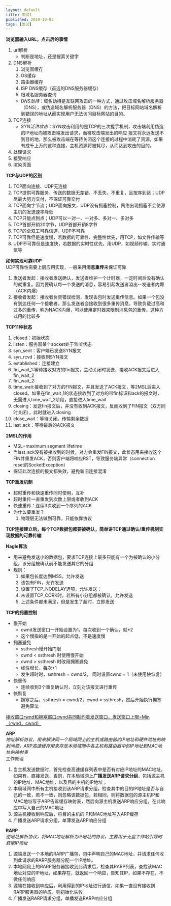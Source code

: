 ```yaml
---
layout: default
title: 面试1
published: 2019-10-03
tags: [面试]
---
```

**浏览器输入URL，点击后的事情**  
1. url解析
    - 判断是地址，还是搜索关键字
2. DNS解析
    1. 浏览器缓存
    2. OS缓存
    3. 路由器缓存
    4. ISP DNS缓存（首选的DNS服务器缓存）
    5. 根域名服务器查询
    -  *DNS劫持*：域名劫持是互联网攻击的一种方式，通过攻击域名解析服务器（DNS），或伪造域名解析服务器（DNS）的方法，把目标网站域名解析到错误的地址从而实现用户无法访问目标网站的目的。
3. TCP连接
    - *SYN泛洪攻击*：SYN攻击利用的是TCP的三次握手机制，攻击端利用伪造的IP地址向被攻击端发出请求，而被攻击端发出的响应 报文将永远发送不到目的地，那么被攻击端在等待关闭这个连接的过程中消耗了资源，如果有成千上万的这种连接，主机资源将被耗尽，从而达到攻击的目的。
4. 处理请求
5. 接受响应
6. 渲染页面  

**TCP与UDP的区别**
1. TCP面向连接、UDP无连接
2. TCP提供可靠服务，传送的数据无差错、不丢失，不重复，且按序到达；UDP尽最大努力交付，不保证可靠交付
3. TCP面向字节流；UDP面向报文，UDP没有拥塞控制，网络出现拥塞不会使源主机的发送速率降低
4. TCP只能点到点；UDP可以一对一、一对多、多对一、多对多
5. TCP首部开销20字节，UDP首部开销8字节
6. TCP的全双工可靠信道，UDP不可靠
7. TCP可靠但是速度慢，若数据的可靠性、完整性优先，用TCP，如文件传输等
8. UDP不可靠但是速度快，若数据的实时性优先，用UDP，如视频传输、实时通信等  

**如何实现可靠UDP**  
UDP可靠性需要上层应用实现，一般采用**消息重传**来保证可靠  
1. 发送者发起：接收者发送确认，发送者维护一个计时器，一定时间后没有确认的就重复。因为要确认每一个发送的消息，容易引起发送者溢出--发送者内爆（ACK内爆）
2. 接收者发起：接收者负责错误检测，发现丢包时发送重传信息。如果一个包没有到达任何一个接收者，那么发送者会接收到很多重传消息，导致负载过高和过多的重传，称为NACK内爆，可以使用定时器来限制消息包的重传。这种方式用的比较多  

**TCP11种状态**  
1. closed：初始状态
2. listen：服务器某个socket处于监听状态
3. syn_sent：客户端已发送SYN报文
4. syn_rcvd：接收到SYN报文
5. established：连接建立
6. fin_wait_1:等待接收对方的fin报文，主动关闭时发送，接收ACK报文后进入fin_wait_2
7. fin_wait_2:
8. time_wait:接收到了对方的FIN报文，并且发送了ACK报文，等2MSL后进入closed。如果在fin_wait_1的状态接收到了对方的带fin标识和ack的报文时，无需进入time_wait_2阶段，直接进入time_wait
9. closing：发送fin报文后，并没有收到ACK报文，反而收到了FIN报文（双方同时关闭），此时就进入closing
10. close_wait：等待关闭。传输剩余数据
11. last_ack：等待最后的ACK报文  

**2MSL的作用**
- MSL=maximum segment lifetime
- 当last_ack没有被接收到的时候，对方会重发FIN报文，此状态用来接收这个FIN并重发ACK，否则客户端将响应RST，导致服务端异常（connection reset的SocketException）
- 保证此次连接的报文都失效，避免新旧连接混淆

**TCP重发机制**  
- 超时重传和快速重传同时使用，互补
- 超时重传一直重发到次数上限或者收到ACK
- 快速重传：连续3次收到一个序列的ACK
- 为什么要重发？  
    1. 物理层无法做到可靠，只能依靠协议  

**TCP连接建立后，每个TCP数据包都要被确认，简单讲TCP通过确认/重传机制实现数据的可靠传输**

**Nagle算法**  
- 用来避免发送小的数据包，要求TCP连接上最多只能有一个为被确认的小分组，该分组被确认前不能发送其它的分组
- 规则：  
    1. 如果包长度达到MSS，允许发送
    2. 该包有FIN，允许发送
    3. 设置了TCP_NODELAY选项，允许发送；
    4. 未设置TCP_CORK时，若所有小分组都被确认，允许发送
    5. 上述条件都未满足，但是发生了超时，立即发送  

**TCP的拥塞控制**
- 慢开始
    - cwnd发送窗口一开始设置为1，每次收到一个确认，就*2
    - 这个慢指的是一开始的起点低，不是速度慢
- 拥塞避免
    - ssthresh慢开始门限
    - cwnd < ssthresh 时使用慢开始
    - cwnd > ssthresh 时改用拥塞避免
    - 线性增长，每次+1
    - 发生超时时，ssthresh = cwnd/2， 同时设置cwnd = 1（未使用快恢复）
- 快重传
    - 连续收到3个重复确认时，立刻对该报文进行重传
- 快恢复
    - 拥塞之后，ssthresh = cwnd/2，cwnd = ssthresh，然后开始执行拥塞避免算法  

<u>接收窗口rwnd和拥塞窗口cwnd共同制约着发送窗口，发送窗口上限=Min（rwnd，cwnd）</u>  
 
 **ARP**  
 *地址解析协议，用来解决同一个局域网上的主机或路由器的IP地址和硬件地址的映射问题，ARP高速缓存用来存放本局域网中各主机和路由器中的IP地址到MAC地址的映射表*  
工作原理  
1. 当主机发送数据时，首先检查高速缓存列表中是否有对应IP地址的MAC地址，如果有，直接发送，否则，在本局域网上**广播发送ARP请求分组**，包括源主机的IP地址、MAC地址，以及目的主机的IP地址；
2. 本局域网中所有主机接收到该ARP请求分组，检查其中的目的IP地址是否与自己的一致，若不一致，则忽略该数据包，若相同，则将数据包的源主机IP和MAC地址写于ARP告诉缓存映射表，然后向源主机发送ARP响应分组，在此响应中写入自己的MAC地址
3. 源主机接收到响应后，将目的主机的IP和MAC地址写入ARP缓存
4. 广播发送ARP请求分组，单薄发送ARP响应分组  

**RARP**  
*逆地址解析协议，将MAC地址解析为IP地址的协议，主要用于无盘工作站引导时获取IP地址*  
1. 源端发送一个本地的RARP广播包，包中声明自己的MAC地址，并请求任何收到此请求的RARP服务器分配一个IP地址。
2. 本地网段上的RARP服务器接收到此请求后，检查其RARP列表，查找该MAC地址对应的IP地址，如果存在，就返回一个响应，告知其IP，如果不存在，不做任何响应
3. 源端在接收到响应后，利用得到的IP地址进行通信，如果一直没有接收到RARP服务器的响应，则初始化失败
4. 广播发送RARP请求分组，单播发送RARP响应分组  
